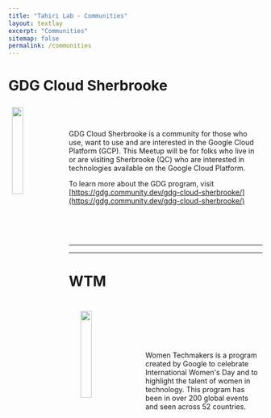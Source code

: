 ```yaml
---
title: "Tahiri Lab - Communities"
layout: textlay
excerpt: "Communities"
sitemap: false
permalink: /communities
---
```


# GDG Cloud Sherbrooke 

<div class="col-sm-12 clearfix">
  <img src="{{ site.url }}{{ site.baseurl }}/images/logopic/logo_gdg.png" class="img-responsive" width="21%" style="padding: 7px; float: left" />
  <br />
  <br />
  <br />
  GDG Cloud Sherbrooke is a community for those who use, want to use and are interested in the Google Cloud Platform (GCP). This Meetup will be for folks who live in or are visiting Sherbrooke (QC) who are interested in technologies available on the Google Cloud Platform.
  
  To learn more about the GDG program, visit [https://gdg.community.dev/gdg-cloud-sherbrooke/](https://gdg.community.dev/gdg-cloud-sherbrooke/)

</div>

<br />
<br />
<br />

<hr>
    
****

# WTM


<div class="col-sm-12 clearfix">
  <img src="{{ site.url }}{{ site.baseurl }}/images/logopic/logo_WTM.png" class="img-responsive" width="21%" style="padding: 23px; float: left" />
    <br />
  <br />
  <br />
    <br />
  <br />
  <br />
  Women Techmakers is a program created by Google to celebrate International Women's Day and to highlight the talent of women in technology. This program has been in over 200 global events and seen across 52 countries.

</div>

